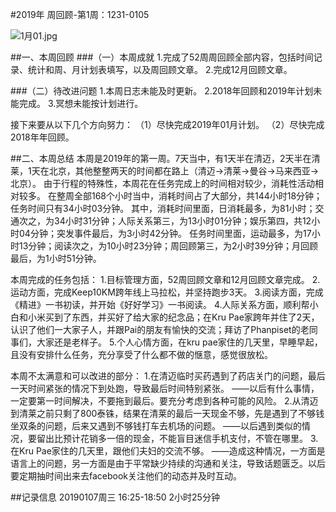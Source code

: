 #2019年  周回顾-第1周：1231-0105

![1月01.jpg](https://upload-images.jianshu.io/upload_images/5888920-fdd802750f32f3f2.jpg?imageMogr2/auto-orient/strip%7CimageView2/2/w/1240)

##一、本周回顾
###（一）本周成就
1.完成了52周周回顾全部内容，包括时间记录、统计和周、月计划表填写，以及周回顾文章。
2.完成12月回顾文章。

###（二）待改进问题
1.本周日志未能及时更新。
2.2018年回顾和2019年计划未能完成。
3.冥想未能按计划进行。

接下来要从以下几个方向努力：
（1）尽快完成2019年01月计划。
（2）尽快完成2018年年回顾。

##二、本周总结
本周是2019年的第一周。7天当中，有1天半在清迈，2天半在清莱，1天在北京，其他整整两天的时间都在路上（清迈→清莱→曼谷→马来西亚→北京）。
由于行程的特殊性，本周花在任务完成上的时间相对较少，消耗性活动相对较多。
在整周全部168个小时当中，消耗时间占了大部分，共144小时18分钟；任务时间只有34小时03分钟。
其中，消耗时间里面，日消耗最多，为81小时；交通次之，为34小时31分钟；人际关系第三，为13小时01分钟；娱乐第四，共12小时04分钟；突发事件最后，为3小时42分钟。
任务时间里面，运动最多，为17小时13分钟；阅读次之，为10小时23分钟；周回顾第三，为2小时39分钟；月回顾最后，为1小时51分钟。

本周完成的任务包括：
1.目标管理方面，52周回顾文章和12月回顾文章完成。
2.运动方面，完成Keep10KM跨年线上马拉松，并坚持跑步3天。
3.阅读方面，完成《精进》一书初读，并开始《好好学习》一书阅读。
4.人际关系方面，顺利帮小白和小米买到了东西，并买好了给大家的纪念品；在Kru Pae家跨年并住了2天，认识了他们一大家子人，并跟Pai的朋友有愉快的交流；拜访了Phanpiset的老同事们，大家还是老样子。
5.个人心情方面，在kru pae家住的几天里，早睡早起，且没有安排什么任务，充分享受了什么都不做的惬意，感觉很放松。

本周不太满意和可以改进的部分：
1.在清迈临时买药遇到了药店关门的问题，最后一天时间紧张的情况下到处跑，导致最后时间特别紧张。
——以后有什么事情，一定要第一时间解决，不要拖到最后。要充分考虑到各种可能的风险。
2.从清迈到清莱之前只剩了800泰铢，结果在清莱的最后一天现金不够，先是遇到了不够钱坐双条的问题，后来又遇到不够钱打车去机场的问题。
——以后遇到类似的情况，要留出比预计花销多一倍的现金，不能盲目迷信手机支付，不管在哪里。
3.在Kru Pae家住的几天里，跟他们夫妇的交流不够。
——造成这种情况，一方面是语言上的问题，另一方面是由于平常缺少持续的沟通和关注，导致话题匮乏。以后要定期抽时间出来去facebook关注他们的动态并及时互动。


##记录信息
20190107周三  16:25-18:50   2小时25分钟